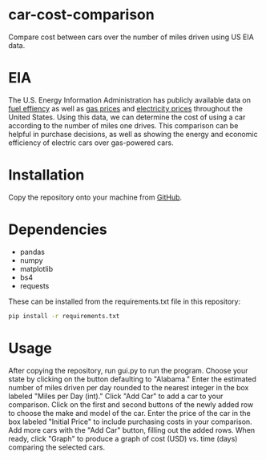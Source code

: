 # car-cost-comparison
Compare cost between cars over the number of miles driven using US EIA data.

# EIA
The U.S. Energy Information Administration has publicly available data on [fuel effiency](https://www.fueleconomy.gov/feg/findacar.shtml) as well as [gas prices](https://www.eia.gov/petroleum/gasdiesel/) and [electricity prices](https://www.eia.gov/electricity/monthly/epm_table_grapher.php?t=epmt_5_06_b) throughout the United States. Using this data, we can determine the cost of using a car according to the number of miles one drives. This comparison can be helpful in purchase decisions, as well as showing the energy and economic efficiency of electric cars over gas-powered cars.

# Installation
Copy the repository onto your machine from [GitHub](https://github.com/Ajstros/car-cost-comparison).

# Dependencies
- pandas
- numpy
- matplotlib
- bs4
- requests

These can be installed from the requirements.txt file in this repository:
```sh
pip install -r requirements.txt
```

# Usage
After copying the repository, run gui.py to run the program. Choose your state by clicking on the button defaulting to "Alabama."  Enter the estimated number of miles driven per day rounded to the nearest integer in the box labeled "Miles per Day (int)." Click "Add Car" to add a car to your comparison. Click on the first and second buttons of the newly added row to choose the make and model of the car. Enter the price of the car in the box labeled "Initial Price" to include purchasing costs in your comparison. Add more cars with the "Add Car" button, filling out the added rows. When ready, click "Graph" to produce a graph of cost (USD) vs. time (days) comparing the selected cars.